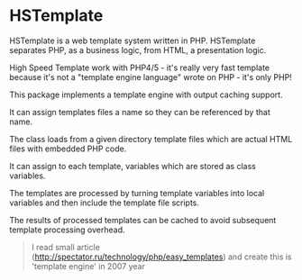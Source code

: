 # HSTemplate

HSTemplate is a web template system written in PHP. HSTemplate separates PHP, as a business logic, from HTML, a presentation logic.

High Speed Template work with PHP4/5 - it's really very fast template because it's not a "template engine language" wrote on PHP - it's only PHP!

This package implements a template engine with output caching support.

It can assign templates files a name so they can be referenced by that name.

The class loads from a given directory template files which are actual HTML files with embedded PHP code.

It can assign to each template, variables which are stored as class variables.

The templates are processed by turning template variables into local variables and then include the template file scripts.

The results of processed templates can be cached to avoid subsequent template processing overhead.


> I read small article (http://spectator.ru/technology/php/easy_templates) and create this is 'template engine' in 2007 year
